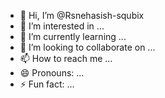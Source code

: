 - 👋 Hi, I’m @Rsnehasish-squbix
- 👀 I’m interested in ...
- 🌱 I’m currently learning ...
- 💞️ I’m looking to collaborate on ...
- 📫 How to reach me ...
- 😄 Pronouns: ...
- ⚡ Fun fact: ...

<!---
Rsnehasish-squbix/Rsnehasish-squbix is a ✨ special ✨ repository because its `README.md` (this file) appears on your GitHub profile.
You can click the Preview link to take a look at your changes.
--->
